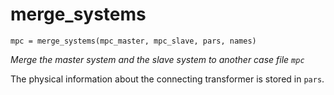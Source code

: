 # merge_systems
`mpc = merge_systems(mpc_master, mpc_slave, pars, names)`

_Merge the master system and the slave system to another case file `mpc`_

The physical information about the connecting transformer is stored in `pars`.

